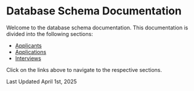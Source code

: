 # Database Schema Documentation

Welcome to the database schema documentation. This documentation is divided into the following sections:

- [Applicants](applicants.md)
- [Applications](applications.md)
- [Interviews](interviews.md)



Click on the links above to navigate to the respective sections.

Last Updated April 1st, 2025